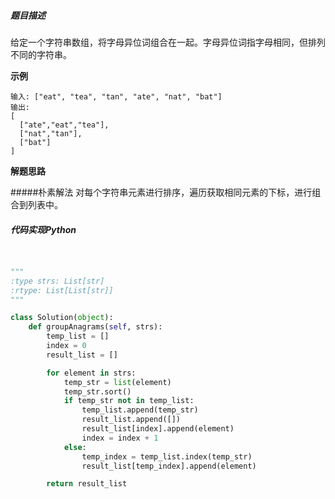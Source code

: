 ##### 题目描述
给定一个字符串数组，将字母异位词组合在一起。字母异位词指字母相同，但排列不同的字符串。
 

**示例**

```
输入: ["eat", "tea", "tan", "ate", "nat", "bat"]
输出:
[
  ["ate","eat","tea"],
  ["nat","tan"],
  ["bat"]
]
```

**解题思路**

#####朴素解法
对每个字符串元素进行排序，遍历获取相同元素的下标，进行组合到列表中。



##### 代码实现Python

```Python


"""
:type strs: List[str]
:rtype: List[List[str]]
"""

class Solution(object):
    def groupAnagrams(self, strs):
        temp_list = []
        index = 0
        result_list = []

        for element in strs:
            temp_str = list(element)
            temp_str.sort()
            if temp_str not in temp_list:
                temp_list.append(temp_str)
                result_list.append([])
                result_list[index].append(element)
                index = index + 1
            else:
                temp_index = temp_list.index(temp_str)
                result_list[temp_index].append(element)

        return result_list

```





